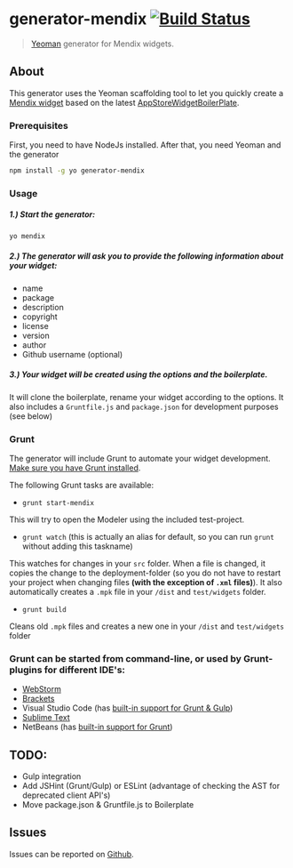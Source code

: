 # generator-mendix [![Build Status](https://secure.travis-ci.org/mendix/generator-mendix.png?branch=master)](https://travis-ci.org/JelteMX/generator-mendix)

> [Yeoman](http://yeoman.io) generator for Mendix widgets.

## About

This generator uses the Yeoman scaffolding tool to let you quickly create a [Mendix widget](https://world.mendix.com/display/public/howto50/Custom+Widget+Development) based on the latest [AppStoreWidgetBoilerPlate](https://github.com/mendix/AppStoreWidgetBoilerplate).

### Prerequisites

First, you need to have NodeJs installed. After that, you need Yeoman and the generator

```bash
npm install -g yo generator-mendix
```

### Usage

##### 1.) Start the generator:

```bash
yo mendix
```

##### 2.) The generator will ask you to provide the following information about your widget:

* name
* package
* description
* copyright
* license
* version
* author
* Github username (optional)

##### 3.) Your widget will be created using the options and the boilerplate.

It will clone the boilerplate, rename your widget according to the options. It also includes a ``Gruntfile.js`` and ``package.json`` for development purposes (see below)

### Grunt

The generator will include Grunt to automate your widget development. [Make sure you have Grunt installed](http://gruntjs.com/getting-started).

The following Grunt tasks are available:

* ``grunt start-mendix``

This will try to open the Modeler using the included test-project.

* ``grunt watch`` (this is actually an alias for default, so you can run ``grunt`` without adding this taskname)

This watches for changes in your ``src`` folder. When a file is changed, it copies the change to the deployment-folder (so you do not have to restart your project when changing files **(with the exception of ``.xml`` files)**). It also automatically creates a ``.mpk`` file in your ``/dist`` and ``test/widgets`` folder.

* ``grunt build``

Cleans old ``.mpk`` files and creates a new one in your ``/dist`` and ``test/widgets`` folder

### Grunt can be started from command-line, or used by Grunt-plugins for different IDE's:

* [WebStorm](https://www.jetbrains.com/webstorm/help/using-grunt-task-runner.html)
* [Brackets](https://github.com/dhategan/brackets-grunt)
* Visual Studio Code (has [built-in support for Grunt & Gulp](https://code.visualstudio.com/Docs/editor/tasks))
* [Sublime Text](https://github.com/tvooo/sublime-grunt)
* NetBeans (has [built-in support for Grunt](https://blogs.oracle.com/geertjan/entry/grunting_in_netbeans_ide))

## TODO:

* Gulp integration
* Add JSHint (Grunt/Gulp) or ESLint (advantage of checking the AST for deprecated client API's)
* Move package.json & Gruntfile.js to Boilerplate

## Issues

Issues can be reported on [Github](https://github.com/mendix/generator-mendix/issues).
